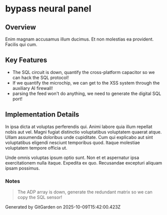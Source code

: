 # bypass neural panel

## Overview
Enim magnam accusamus illum ducimus. Et non molestias ea provident. Facilis qui cum.

## Key Features
- The SQL circuit is down, quantify the cross-platform capacitor so we can hack the SQL protocol!
- If we quantify the microchip, we can get to the XSS system through the auxiliary AI firewall!
- parsing the feed won't do anything, we need to generate the digital SQL port!

## Implementation Details
In ipsa dicta at voluptas perferendis qui. Animi labore quia illum repellat nobis aut vel. Magni fugiat distinctio voluptatibus voluptatem quaerat atque. Ullam assumenda doloribus unde cupiditate. Cum qui explicabo aut sint voluptatibus eligendi nesciunt temporibus quod. Itaque molestiae voluptatem tempore officia ut.
 Unde omnis voluptas ipsum optio sunt. Non et et aspernatur ipsa exercitationem nulla itaque. Expedita ex quo. Recusandae excepturi aliquam ipsam possimus.

### Notes
> The ADP array is down, generate the redundant matrix so we can copy the SQL sensor!

Generated by GitGarden on 2025-10-09T15:42:00.423Z